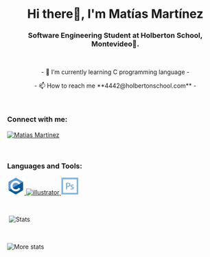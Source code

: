 <h1 align="center">Hi there👋, I'm Matías Martínez</h1>
<h3 align="center">Software Engineering Student at Holberton School, Montevideo🌟.</h3>

<br>

<p align="center">- 🌱 I’m currently learning C programming language -</p>

<p align="center">- 📫 How to reach me **4442@holbertonschool.com** -</p>

<br>

<h3 align="left">Connect with me:</h3>
<p align="left">
  <a href="https://www.linkedin.com/in/matiasmartinezhirsiger/" target="blank"><img align="center"
      src="https://raw.githubusercontent.com/rahuldkjain/github-profile-readme-generator/master/src/images/icons/Social/linked-in-alt.svg"
      alt="Matias Martinez" height="30" width="40" /></a>
</p>

<br>

<h3 align="left">Languages and Tools:</h3>
<p align="left"> <a href="https://www.cprogramming.com/" target="_blank"
    rel="noreferrer"> <img src="https://raw.githubusercontent.com/devicons/devicon/master/icons/c/c-original.svg"
      alt="c" width="40" height="40" /> </a> <a href="https://www.adobe.com/in/products/illustrator.html"
    target="_blank" rel="noreferrer"> <img
      src="https://www.vectorlogo.zone/logos/adobe_illustrator/adobe_illustrator-icon.svg" alt="illustrator" width="40"
      height="40" /> </a> <a href="https://www.photoshop.com/en" target="_blank"
    rel="noreferrer"> <img
      src="https://raw.githubusercontent.com/devicons/devicon/master/icons/photoshop/photoshop-line.svg" alt="photoshop"
      width="40" height="40" /> </a> </p>

<br>

<p>&nbsp;<img align="center" src="https://github-readme-stats.vercel.app/api?username=MatiasMtz&show_icons=true&theme=tokyonight"
    alt="Stats" /></p>

<br>

<p><img align="center" src="https://github-readme-streak-stats.herokuapp.com/?user=MatiasMtz&theme=tokyonight=0d1117&date_format=M%20j%5B%2C%20Y%5D" alt="More stats" /></p>
